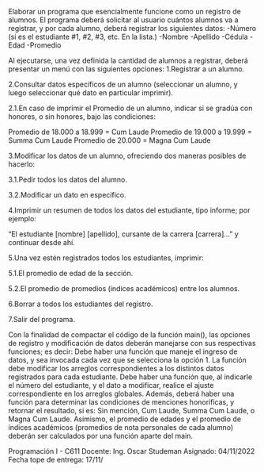 Elaborar un programa que esencialmente funcione como un registro de alumnos. El programa deberá solicitar al usuario cuántos alumnos va a registrar, y por cada alumno, deberá registrar los siguientes datos:
-Número (si es el estudiante #1, #2, #3, etc. En la lista.)
-Nombre
-Apellido
-Cédula
-Edad
-Promedio

Al ejecutarse, una vez definida la cantidad de alumnos a registrar, deberá presentar un menú con las siguientes opciones:
1.Registrar a un alumno.

2.Consultar datos específicos de un alumno (seleccionar un alumno, y luego seleccionar qué dato en particular imprimir).

2.1.En caso de imprimir el Promedio de un alumno, indicar si se gradúa con honores, o sin honores, bajo las condiciones:

Promedio de 18.000 a 18.999 = Cum Laude
Promedio de 19.000 a 19.999 = Summa Cum Laude
Promedio de 20.000 = Magna Cum Laude


3.Modificar los datos de un alumno, ofreciendo dos maneras posibles de hacerlo:

3.1.Pedir todos los datos del alumno.

3.2.Modificar un dato en especifico.






4.Imprimir un resumen de todos los datos del estudiante, tipo informe; por ejemplo:

“El estudiante [nombre] [apellido], cursante de la carrera [carrera]…” y continuar desde ahí.

5.Una vez estén registrados todos los estudiantes, imprimir:

5.1.El promedio de edad de la sección.

5.2.El promedio de promedios (índices académicos) entre los alumnos.

6.Borrar a todos los estudiantes del registro.

7.Salir del programa.

Con la finalidad de compactar el código de la función main(), las opciones de registro y modificación de datos deberán manejarse con sus respectivas funciones; es decir:
Debe haber una función que maneje el ingreso de datos, y sea invocada cada vez que se selecciona la opción 1. La función debe modificar los arreglos correspondientes a los distintos datos registrados para cada estudiante.
Debe haber una función que, al indicarle el número del estudiante, y el dato a modificar, realice el ajuste correspondiente en los arreglos globales.
Además, deberá haber una función para determinar las condiciones de menciones honoríficas, y retornar el resultado, si es: Sin mención, Cum Laude, Summa Cum Laude, o Magna Cum Laude. 
Asimismo, el promedio de edades y el promedio de índices académicos (promedios de nota personales de cada alumno) deberán ser calculados por una función aparte del main.

Programación I - C611
Docente: Ing. Oscar Studeman
Asignado: 04/11/2022
Fecha tope de entrega: 17/11/
